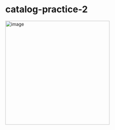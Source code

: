 # catalog-practice-2
<img width="326" alt="image" src="https://github.com/user-attachments/assets/9ac418c8-06ac-4818-85c0-776587add184">
